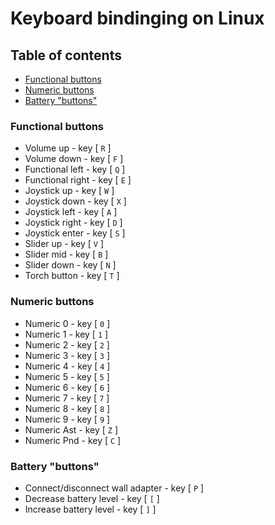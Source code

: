 # Keyboard bindinging on Linux

## Table of contents
- [Functional buttons](#Functional-buttons)
- [Numeric buttons](#Numeric-buttons)
- [Battery "buttons"](#Battery-"buttons")

### Functional buttons
- Volume up         - key [ `R` ] 
- Volume down 		- key [ `F` ]
- Functional left 	- key [ `Q` ]
- Functional right 	- key [ `E` ]
- Joystick up 		- key [ `W` ]
- Joystick down		- key [ `X` ]
- Joystick left 		- key [ `A` ]
- Joystick right		- key [ `D` ]
- Joystick enter		- key [ `S` ]
- Slider up			- key [ `V` ]
- Slider mid		- key [ `B` ]
- Slider down 		- key [ `N` ]
- Torch button 		- key [ `T` ]

### Numeric buttons
- Numeric 0		- key [ `0` ]
- Numeric 1		- key [ `1` ]
- Numeric 2		- key [ `2` ]
- Numeric 3		- key [ `3` ]
- Numeric 4		- key [ `4` ]
- Numeric 5		- key [ `5` ]
- Numeric 6		- key [ `6` ]
- Numeric 7		- key [ `7` ]
- Numeric 8		- key [ `8` ]
- Numeric 9		- key [ `9` ]
- Numeric Ast		- key [ `Z` ]
- Numeric Pnd		- key [ `C` ]

### Battery "buttons"
 - Connect/disconnect wall adapter		- key [ `P` ]
 - Decrease battery level		- key [ `[` ]
 - Increase battery level		- key [ `]` ]